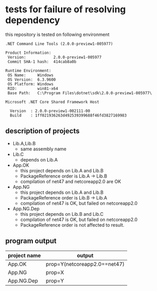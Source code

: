 # tests for failure of resolving dependency

this repository is tested on following environment
```
.NET Command Line Tools (2.0.0-preview1-005977)

Product Information:
 Version:            2.0.0-preview1-005977
 Commit SHA-1 hash:  414cab8a0b

Runtime Environment:
 OS Name:     Windows
 OS Version:  6.3.9600
 OS Platform: Windows
 RID:         win81-x64
 Base Path:   C:\Program Files\dotnet\sdk\2.0.0-preview1-005977\

Microsoft .NET Core Shared Framework Host

  Version  : 2.0.0-preview1-002111-00
  Build    : 1ff021936263d492539399688f46fd3827169983

```

## description of projects

* Lib.A,Lib.B
    * same assembly name
* Lib.C
    * depends on Lib.A
* App.OK
    * this project depends on Lib.A and Lib.B
    * PackageReference order is Lib.A -> Lib.B
    * compilation of net47 and netcoreapp2.0 are OK
* App.NG
    * this project depends on Lib.A and Lib.B
    * PackageReference order is Lib.B -> Lib.A
    * compilation of net47 is OK, but failed on netcoreapp2.0
* App.NG.Dep
    * this project depends on Lib.B and Lib.C
    * compilation of net47 is OK, but failed on netcoreapp2.0
    * PackageReference order is not affected to result.

## program output

|project name|output                      |
|------------|----------------------------|
|App.OK      |prop=Y(netcoreapp2.0==net47)|
|App.NG      |prop=X                      |
|App.NG.Dep  |prop=Y                      |
